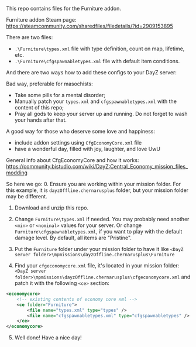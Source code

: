 This repo contains files for the Furniture addon.

Furniture addon Steam page: https://steamcommunity.com/sharedfiles/filedetails/?id=2909153895

There are two files:
- `.\Furniture\types.xml` file with type definition, count on map, lifetime, etc.
- `.\Furniture\cfgspawnabletypes.xml` file with default item conditions.

And there are two ways how to add these configs to your DayZ server:

Bad way, preferable for masochists: 
- Take some pills for a mental disorder;
- Manually patch your `types.xml` and `cfgspawnabletypes.xml` with the content of this repo;
- Pray all gods to keep your server up and running.
Do not forget to wash your hands after that.

A good way for those who deserve some love and happiness: 
- include addon settings using `CfgEconomyCore.xml` file 
- have a wonderful day, filled with joy, laughter, and love UwU 

General info about CfgEconomyCore and how it works: 
https://community.bistudio.com/wiki/DayZ:Central_Economy_mission_files_modding

So here we go:
0. Ensure you are working within your mission folder.
	For this example, it is `dayzOffline.chernarusplus` folder, but your mission folder may be different.
	
1. Download and unzip this repo.

2. Change `Furniture\types.xml` if needed. 
	You may probably need another `<min>` or `<nominal>` values for your server. 
	Or change `Furniture\cfgspawnabletypes.xml`, if you want to play with the default damage level. By default, all items are "Pristine".

3. Put the `Furniture` folder under your mission folder to have it like `<DayZ server folder>\mpmissions\dayzOffline.chernarusplus\Furniture`

4. Find your `cfgeconomycore.xml` file, it's located in your mission folder: 
   `<DayZ server folder>\mpmissions\dayzOffline.chernarusplus\cfgeconomycore.xml` 
	 and patch it with the following `<ce>` section:  
```xml
<economycore>
	<!-- existing contents of economy core xml -->
	<ce folder="Furniture">
		<file name="types.xml" type="types" />
		<file name="cfgspawnabletypes.xml" type="cfgspawnabletypes" />
	</ce>
</economycore>
```

5. Well done! Have a nice day!
